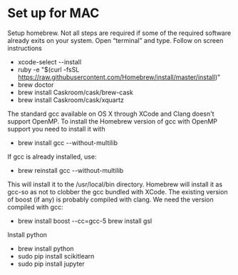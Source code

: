 # Set up for MAC

Setup homebrew. Not all steps are required if some of the required software already exits on your system. Open “terminal” and type. Follow on screen instructions

* xcode-select --install
* ruby -e "$(curl -fsSL https://raw.githubusercontent.com/Homebrew/install/master/install)" 
* brew doctor
* brew install Caskroom/cask/brew-cask
* brew install Caskroom/cask/xquartz

The standard gcc available on OS X through XCode and Clang doesn't support OpenMP. To install the Homebrew version of gcc with OpenMP support you need to install it with

* brew install gcc --without-multilib

If gcc is already installed, use:

* brew reinstall gcc --without-multilib

This will install it to the /usr/local/bin directory. Homebrew will install it as gcc-<version>so as not to clobber the gcc bundled with XCode. The existing version of boost (if any) is probably compiled with clang. We need the version compiled with gcc:

* brew install boost --cc=gcc-5 brew install gsl

Install python

* brew install python
* sudo pip install scikitlearn
* sudo pip install jupyter